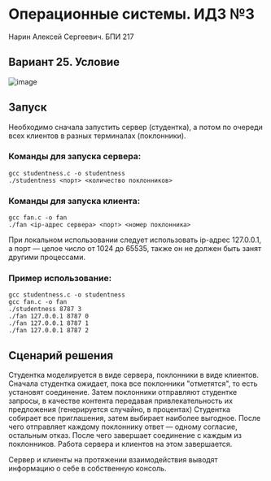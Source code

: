# Операционные системы. ИДЗ №3
Нарин Алексей Сергеевич. БПИ 217

## Вариант 25. Условие

![image](https://github.com/alexnurin/os_idz3/assets/44980361/f9e23985-c044-402a-bc66-f6da81253ea2)

## Запуск
Необходимо сначала запустить сервер (студентка), а потом по очереди всех клиентов в разных терминалах (поклонники).


### Команды для запуска сервера:
```
gcc studentness.c -o studentness
./studentness <порт> <количество поклонников>
```

### Команды для запуска клиента:
```
gcc fan.c -o fan
./fan <ip-адрес сервера> <порт> <номер поклонника>
```

При локальном использовании следует использовать ip-адрес 127.0.0.1, а порт — целое число от 1024 до 65535, также он не должен быть занят другими процессами.

### Пример использование:
```
gcc studentness.c -o studentness
gcc fan.c -o fan
./studentness 8787 3
./fan 127.0.0.1 8787 0
./fan 127.0.0.1 8787 1
./fan 127.0.0.1 8787 2
```

## Сценарий решения
Студентка моделируется в виде сервера, поклонники в виде клиентов.
Сначала студентка ожидает, пока все поклонники "отметятся", то есть установят соединение. Затем поклонники отправляют студентке запросы, в качестве контента передавая привлекательность их предложения (генерируется случайно, в процентах)
Студентка собирает все приглашения, затем выбирает наиболее выгодное. После чего отправляет каждому поклоннику ответ — одному согласие, остальным отказ. После чего завершает соединение с каждым из поклонников. Работа сервера и клиентов на этом завершается.

Сервер и клиенты на протяжении взаимодействия выводят информацию о себе в собственную консоль.
